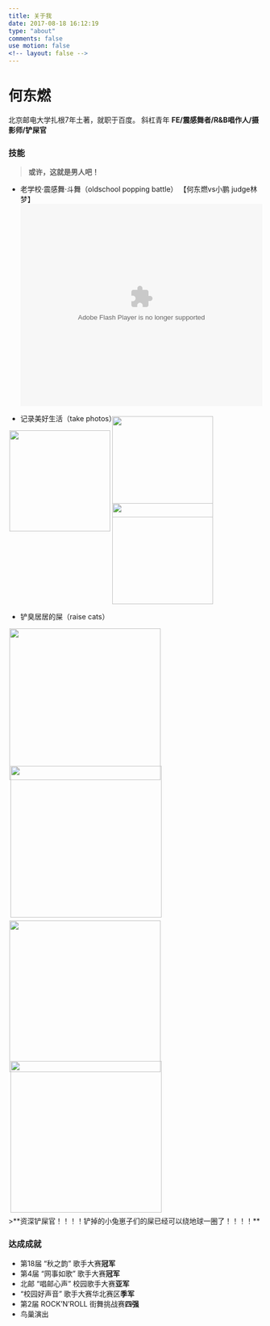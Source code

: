 ```yaml
---
title: 关于我
date: 2017-08-18 16:12:19
type: "about"
comments: false
use motion: false
<!-- layout: false -->
---
```

# 何东燃
北京邮电大学扎根7年土著，就职于百度。
斜杠青年
**FE/震感舞者/R&B唱作人/摄影师/铲屎官**


### 技能
>**或许，这就是男人吧！**

* 老学校·震感舞·斗舞（oldschool popping battle）
【何东燃vs小鹏 judge林梦】<br/>
<embed src='//player.youku.com/player.php/sid/XNzE2MjE3MDUy/v.swf' allowFullScreen='true' quality='high' width='480' height='400' align='middle' allowScriptAccess='always' type='application/x-shockwave-flash'></embed>


* 记录美好生活（take photos）
<img src='/uploads/photo1.jpg' width='200px' style="float:left;margin:0 2px 30px" />
<img src='/uploads/photo2.jpg' width='200px' style="float:left;margin:0 2px;margin-top:-28px"" />
<img src='/uploads/photo3.jpg' width='200px' style="float:left;margin:0 2px;margin-top:-28px"" />
<div style="clear:both"></div>

* 铲臭居居的屎（raise cats）
<img src='/uploads/cat2.jpg' width='300px' style="float:left;margin:0 2px" />
<img src='/uploads/cat3.jpg' width='300px' style="float:left;margin:0 4px 34px;margin-top:-28px;" />
<img src='/uploads/cat5.jpg' width='300px' style="float:left;margin:0 2px 6px;margin-top:-28px;" />
<img src='/uploads/cat4.jpg' width='300px' style="float:left;margin:0 4px 6px;margin-top:-28px;" />
<div style="clear:both"></div>
>**资深铲屎官！！！！铲掉的小兔崽子们的屎已经可以绕地球一圈了！！！！**

### 达成成就
* 第18届 “秋之韵” 歌手大赛**冠军**
* 第4届 “网事如歌” 歌手大赛**冠军**
* 北邮 “唱邮心声” 校园歌手大赛**亚军**
* “校园好声音” 歌手大赛华北赛区**季军**
* 第2届 ROCK’N’ROLL 街舞挑战赛**四强**
* 鸟巢演出
